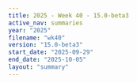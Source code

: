 ```yaml
---
title: 2025 - Week 40 - 15.0-beta3
active_nav: summaries
year: "2025"
filename: "wk40"
version: "15.0-beta3"
start_date: "2025-09-29"
end_date: "2025-10-05"
layout: "summary"
---
```

